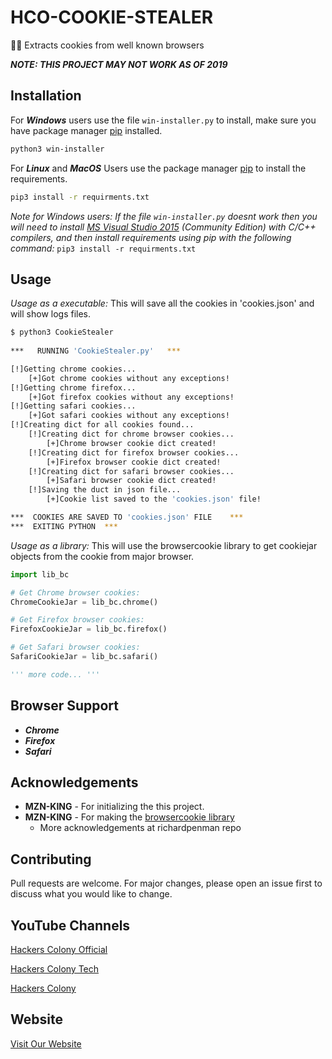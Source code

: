 # HCO-COOKIE-STEALER

🔪🍪 Extracts cookies from well known browsers 

***NOTE: THIS PROJECT MAY NOT WORK AS OF 2019***

## Installation

For ***Windows*** users use the file `win-installer.py` to install, make sure you have package manager [pip](https://pip.pypa.io/en/stable/) installed.

```bash
python3 win-installer
```

For ***Linux*** and ***MacOS*** Users use the package manager [pip](https://pip.pypa.io/en/stable/) to install the requirements.

```bash
pip3 install -r requirments.txt
```

*Note for Windows users: If the file `win-installer.py` doesnt work then you will need to install [MS Visual Studio 2015](https://www.visualstudio.com/en-us/downloads/download-visual-studio-vs.aspx) (Community Edition) with C/C++ compilers, and then install requirements using pip with the following command:* `pip3 install -r requirments.txt`

## Usage

*Usage as a executable:* This will save all the cookies in 'cookies.json' and will show logs files.

```bash
$ python3 CookieStealer
 
***   RUNNING 'CookieStealer.py'   ***

[!]Getting chrome cookies...
    [+]Got chrome cookies without any exceptions!
[!]Getting chrome firefox...
    [+]Got firefox cookies without any exceptions!
[!]Getting safari cookies...
    [+]Got safari cookies without any exceptions!
[!]Creating dict for all cookies found...
    [!]Creating dict for chrome browser cookies...
        [+]Chrome browser cookie dict created!
    [!]Creating dict for firefox browser cookies...
        [+]Firefox browser cookie dict created!
    [!]Creating dict for safari browser cookies...
        [+]Safari browser cookie dict created!
    [!]Saving the duct in json file...
        [+]Cookie list saved to the 'cookies.json' file!

***  COOKIES ARE SAVED TO 'cookies.json' FILE    ***
***  EXITING PYTHON  ***
```

*Usage as a library:* This will use the browsercookie library to get cookiejar objects from the cookie from major browser.

```python
import lib_bc

# Get Chrome browser cookies:
ChromeCookieJar = lib_bc.chrome()

# Get Firefox browser cookies:
FirefoxCookieJar = lib_bc.firefox()

# Get Safari browser cookies:
SafariCookieJar = lib_bc.safari()

''' more code... '''
```


## Browser Support

* ***Chrome***
* ***Firefox***
* ***Safari***

## Acknowledgements

* **MZN-KING** - For initializing the this project.
* **MZN-KING** - For making the [browsercookie library](https://www.github.com/MZN-KING)
  * More acknowledgements at richardpenman repo
## Contributing

Pull requests are welcome. For major changes, please open an issue first to discuss what you would like to change.

## YouTube Channels

[Hackers Colony Official](https://youtube.com/channel/UCXnBZRpLD7QzcJsUKBF-cKw)

[Hackers Colony Tech](https://youtube.com/channel/UCEey4KPWqWGGktb4Me8exeA)

[Hackers Colony](https://youtube.com/channel/UCdoWbP5TmqnrbpenTF7npSA)

## Website
[Visit Our Website](http://www.hackerscolonyofficial.blogspot.com)
